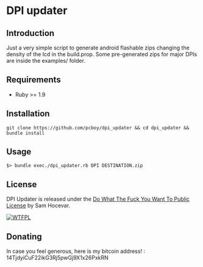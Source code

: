 # DPI updater

## Introduction

Just a very simple script to generate android flashable zips changing the density of the lcd in the build.prop.
Some pre-generated zips for major DPIs are inside the examples/ folder.

## Requirements

* Ruby >= 1.9


## Installation

    git clone https://github.com/pcboy/dpi_updater && cd dpi_updater && bundle install

## Usage

    $> bundle exec./dpi_updater.rb DPI DESTINATION.zip

## License
DPI Updater is released under the [Do What The Fuck You Want To Public License](http://www.wtfpl.net/) by Sam Hocevar.

[![WTFPL](http://www.wtfpl.net/wp-content/uploads/2012/12/wtfpl-badge-4.png)](http://www.wtfpl.net)

## Donating
In case you feel generous, here is my bitcoin address! :
14TjdyiCuF22ikG3Rj5pwGj9X1x26PxkRN
